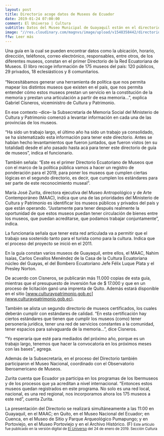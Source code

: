 ```yaml
---
layout: post
title: Directorio acoge datos de Museos de Ecuador
date: 2019-01-24 07:00:00
comment: El Universo | Cultura
subtitle: Datos del Museo Municipal de Guayaquil están en el directorio. 
image: "//res.cloudinary.com/magnvs/image/upload/v1548358442/directorio_hiqzyb.jpg"
ffw: Leer más
---
```

Una guía en la cual se pueden encontrar datos como la ubicación, horario, dirección, teléfonos, correo electrónico, responsables, entre otros, de los diferentes museos, constan en el primer Directorio de la Red Ecuatoriana de Museos. El libro recoge información de 175 museos del país: 120 públicos, 29 privados, 18 eclesiásticos y 8 comunitarios. 
<br /><br />“Necesitábamos generar una herramienta de política que nos permita mapear los distintos museos que existen en el país, que nos permita entender cómo estos museos prestan un servicio en la constitución de la memoria y prestan una articulación a partir de esa memoria...”, explica Gabriel Cisneros, viceministro de Cultura y Patrimonio.

En ese contexto –dice– la Subsecretaría de Memoria Social del Ministerio de Cultura y Patrimonio comenzó a levantar información en cada una de las provincias de los museos.

“Ha sido un trabajo largo, el último año ha sido un trabajo ya consolidado, se ha sistematizado esta información para tener este directorio. Antes se habían hecho levantamientos que fueron juntados, que fueron vistos (en su totalidad) desde el año pasado hasta acá para tener este directorio de guía de museos”, indica el funcionario.  

También señala: “Este es el primer Directorio Ecuatoriano de Museos que con el marco de la política pública vamos a hacer un registro de ponderación para el 2019, para poner los museos que cumplen ciertas lógicas en el segundo directorio, es decir, que cumplen los estándares para ser parte de este reconocimiento museal”.

María José Zurita, directora ejecutiva del Museo Antropológico y de Arte Contemporáneo (MAAC), indica que una de las prioridades del Ministerio de Cultura y Patrimonio es identificar los museos públicos y privados del país y que están operando. “Justamente para tener después realmente la oportunidad de que estos museos puedan tener circulación de bienes entre los museos, que puedan acreditarse, que podamos trabajar conjuntamente”, indica.

La funcionaria señala que tener esta red articulada va a permitir que el trabajo sea sostenido tanto para el turista como para la cultura. Indica que el proceso del proyecto se inició en el 2011.

En la guía constan varios museos de Guayaquil, entre ellos, el MAAC, Nahim Isaías, Carlos Cevallos Menéndez de la Casa de la Cultura Ecuatoriana núcleo del Guayas, el del Bombero Ecuatoriano Jefe Félix Luque Plata y el Presley Norton.

De acuerdo con Cisneros, se publicarán más 11.000 copias de esta guía, mientras que el presupuesto de inversión fue de $ 17.000 y que en un proceso de licitación ganó una imprenta de Quito. Además estará disponible en el sitio [www.culturaypatrimonio.gob.ec](www.culturaypatrimonio.gob.ec).

También se alista un segundo directorio de museos certificados, los cuales deberán cumplir con estándares de calidad. “En esta certificación hay ciertos estándares que tienen que cumplir los museos (como) tener personería jurídica, tener una red de servicios constantes a la comunidad, tener espacios para salvaguarda de la memoria...”, dice Cisneros.


“Yo esperaría que esté para mediados del próximo año, porque es un trabajo largo, tenemos que hacer la convocatoria en los próximos meses con las bases”, agrega.

Además de la Subsecretaría, en el proceso del Directorio también participaron el Museo Nacional, coordinado con el Observatorio Iberoamericano de Museos.

Zurita cuenta que Ecuador ya participa en los programas de los Ibermuseos y de los procesos que ya acreditan a nivel internacional. “Entonces estos museos quedan registrados en este programa. No solo es una red local, nacional, es una red regional, nos incorporamos ahora los 175 museos a este red”, cuenta Zurita.

La presentación del Directorio se realizará simultáneamente a las 11:00 en Guayaquil, en el MAAC; en Quito, en el Museo Nacional del Ecuador; en Cuenca, en el Museo de Sitio y Parque Arqueológico Pumapungo; y en Portoviejo, en el Museo Portoviejo y en el Archivo Histórico. (F)
<small>Este artículo fue publicado en la versión digital de [El Universo](//www.eluniverso.com/entretenimiento/2019/01/24/nota/7154186/directorio-acoge-datos-museos-ecuador) del 24 de enero de 2019. Sección Cultura</small>
